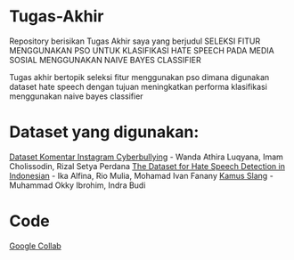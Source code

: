 # Tugas-Akhir
Repository berisikan Tugas Akhir saya yang berjudul SELEKSI FITUR MENGGUNAKAN PSO UNTUK KLASIFIKASI HATE SPEECH PADA MEDIA SOSIAL MENGGUNAKAN NAIVE BAYES CLASSIFIER

Tugas akhir bertopik seleksi fitur menggunakan pso dimana digunakan dataset hate speech dengan tujuan meningkatkan performa klasifikasi menggunakan naive bayes classifier
# Dataset yang digunakan:
[Dataset Komentar Instagram Cyberbullying](https://github.com/rizalespe/Dataset-Sentimen-Analisis-Bahasa-Indonesia/blob/master/dataset_komentar_instagram_cyberbullying.csv) - Wanda Athira Luqyana, Imam Cholissodin, Rizal Setya Perdana
[The Dataset for Hate Speech Detection in Indonesian](https://github.com/ialfina/id-hatespeech-detection) - Ika Alfina, Rio Mulia, Mohamad Ivan Fanany
[Kamus Slang](https://github.com/okkyibrohim/id-multi-label-hate-speech-and-abusive-language-detection/blob/master/new_kamusalay.csv) - Muhammad Okky Ibrohim, Indra Budi

# Code
[Google Collab](https://colab.research.google.com/drive/1NqQjsAsHalFUMUv8jeMBLXX5gxkeqLP4?usp=sharing)
